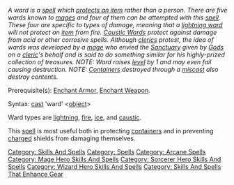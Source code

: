 *A ward is a [spell](:Category:_Spells "wikilink") which [protects an
item](:Category:_Skills_And_Spells_That_Enhance_Gear "wikilink") rather
than a person. There are five wards known to
[mages](:Category:_Mages "wikilink") and four of them can be attempted
with this [spell](:Category:_Spells "wikilink"). These four are specific
to types of damage, meaning that a [lightning
ward](Lightning-Ward_Flag "wikilink") will not protect an
[item](:Category:_Objects "wikilink") from fire. [Caustic
Wards](Caustic-Ward_Flag "wikilink") protect against damage from acid or
other corrosive spells. Although
[clerics](:Category:_Clerics "wikilink") protest, the idea of wards was
developed by a [mage](:Category:_Mages "wikilink") who envied the
[Sanctuary](Sanctuary "wikilink") given by
[Gods](:Category:_Gods_And_Goddesses "wikilink") on a
[cleric](:Category:_Clerics "wikilink")'s behalf and is said to do
something similar for his highly-prized collection of treasures. NOTE:
Ward raises [level](Object_Level "wikilink") by 1 and may even fail
causing destruction. NOTE:
[Containers](:Category:_Containers "wikilink") destroyed through a
[miscast](Cast "wikilink") also destroy contents.*

Prerequisite(s): [Enchant Armor](Enchant_Armor "wikilink"), [Enchant
Weapon](Enchant_Weapon "wikilink").

Syntax: [cast](Cast "wikilink") 'ward'
\<[object](:Category:_Objects "wikilink")\> <ward-type>

Ward types are [lightning](Lightning-Ward_Flag "wikilink"),
[fire](Fire-Ward_Flag "wikilink"), [ice](Ice-Ward_Flag "wikilink"), and
[caustic](Caustic-Ward_Flag "wikilink").

This [spell](:Category:_Spells "wikilink") is most useful both in
protecting [containers](:Category:_Containers "wikilink") and in
preventing [charged](Charge_Shield "wikilink") shields from damaging
themselves.

[Category: Skills And Spells](Category:_Skills_And_Spells "wikilink")
[Category: Spells](Category:_Spells "wikilink") [Category: Arcane
Spells](Category:_Arcane_Spells "wikilink") [Category: Mage Hero Skills
And Spells](Category:_Mage_Hero_Skills_And_Spells "wikilink") [Category:
Sorcerer Hero Skills And
Spells](Category:_Sorcerer_Hero_Skills_And_Spells "wikilink") [Category:
Wizard Hero Skills And
Spells](Category:_Wizard_Hero_Skills_And_Spells "wikilink") [Category:
Skills And Spells That Enhance
Gear](Category:_Skills_And_Spells_That_Enhance_Gear "wikilink")

